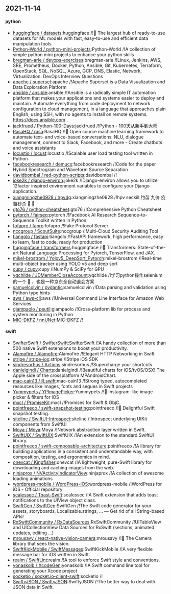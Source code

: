 ## 2021-11-14

#### python
* [huggingface / datasets](https://github.com/huggingface/datasets):huggingface /!🤗 The largest hub of ready-to-use datasets for ML models with fast, easy-to-use and efficient data manipulation tools
* [Python-World / python-mini-projects](https://github.com/Python-World/python-mini-projects):Python-World /!A collection of simple python mini projects to enhance your python skills
* [bregman-arie / devops-exercises](https://github.com/bregman-arie/devops-exercises):bregman-arie /!Linux, Jenkins, AWS, SRE, Prometheus, Docker, Python, Ansible, Git, Kubernetes, Terraform, OpenStack, SQL, NoSQL, Azure, GCP, DNS, Elastic, Network, Virtualization. DevOps Interview Questions
* [apache / superset](https://github.com/apache/superset):apache /!Apache Superset is a Data Visualization and Data Exploration Platform
* [ansible / ansible](https://github.com/ansible/ansible):ansible /!Ansible is a radically simple IT automation platform that makes your applications and systems easier to deploy and maintain. Automate everything from code deployment to network configuration to cloud management, in a language that approaches plain English, using SSH, with no agents to install on remote systems. https://docs.ansible.com .
* [jackfrued / Python-100-Days](https://github.com/jackfrued/Python-100-Days):jackfrued /!Python - 100天从新手到大师
* [RasaHQ / rasa](https://github.com/RasaHQ/rasa):RasaHQ /!💬 Open source machine learning framework to automate text- and voice-based conversations: NLU, dialogue management, connect to Slack, Facebook, and more - Create chatbots and voice assistants
* [locustio / locust](https://github.com/locustio/locust):locustio /!Scalable user load testing tool written in Python
* [facebookresearch / demucs](https://github.com/facebookresearch/demucs):facebookresearch /!Code for the paper Hybrid Spectrogram and Waveform Source Separation
* [davidbombal / red-python-scripts](https://github.com/davidbombal/red-python-scripts):davidbombal /!
* [joke2k / django-environ](https://github.com/joke2k/django-environ):joke2k /!Django-environ allows you to utilize 12factor inspired environment variables to configure your Django application.
* [xiangmingzhe0928 / hpv4g](https://github.com/xiangmingzhe0928/hpv4g):xiangmingzhe0928 /!hpv seckill 约苗 九价 疫苗秒杀 👧 💉
* [gto76 / python-cheatsheet](https://github.com/gto76/python-cheatsheet):gto76 /!Comprehensive Python Cheatsheet
* [pytorch / fairseq](https://github.com/pytorch/fairseq):pytorch /!Facebook AI Research Sequence-to-Sequence Toolkit written in Python.
* [fofapro / fapro](https://github.com/fofapro/fapro):fofapro /!Fake Protocol Server
* [nccgroup / ScoutSuite](https://github.com/nccgroup/ScoutSuite):nccgroup /!Multi-Cloud Security Auditing Tool
* [tiangolo / fastapi](https://github.com/tiangolo/fastapi):tiangolo /!FastAPI framework, high performance, easy to learn, fast to code, ready for production
* [huggingface / transformers](https://github.com/huggingface/transformers):huggingface /!🤗 Transformers: State-of-the-art Natural Language Processing for Pytorch, TensorFlow, and JAX.
* [mikel-brostrom / Yolov5_DeepSort_Pytorch](https://github.com/mikel-brostrom/Yolov5_DeepSort_Pytorch):mikel-brostrom /!Real-time multi-object tracker using YOLO v5 and deep sort
* [cupy / cupy](https://github.com/cupy/cupy):cupy /!NumPy & SciPy for GPU
* [yqchilde / JDMemberCloseAccount](https://github.com/yqchilde/JDMemberCloseAccount):yqchilde /!学习python操作selenium的一个 🌰 ，也是一种京东全自动退会方案
* [samuelcolvin / pydantic](https://github.com/samuelcolvin/pydantic):samuelcolvin /!Data parsing and validation using Python type hints
* [aws / aws-cli](https://github.com/aws/aws-cli):aws /!Universal Command Line Interface for Amazon Web Services
* [giampaolo / psutil](https://github.com/giampaolo/psutil):giampaolo /!Cross-platform lib for process and system monitoring in Python
* [MIC-DKFZ / nnUNet](https://github.com/MIC-DKFZ/nnUNet):MIC-DKFZ /!

#### swift
* [SwifterSwift / SwifterSwift](https://github.com/SwifterSwift/SwifterSwift):SwifterSwift /!A handy collection of more than 500 native Swift extensions to boost your productivity.
* [Alamofire / Alamofire](https://github.com/Alamofire/Alamofire):Alamofire /!Elegant HTTP Networking in Swift
* [stripe / stripe-ios](https://github.com/stripe/stripe-ios):stripe /!Stripe iOS SDK
* [sindresorhus / Actions](https://github.com/sindresorhus/Actions):sindresorhus /!Supercharge your shortcuts
* [danielgindi / Charts](https://github.com/danielgindi/Charts):danielgindi /!Beautiful charts for iOS/tvOS/OSX! The Apple side of the crossplatform MPAndroidChart.
* [mac-cain13 / R.swift](https://github.com/mac-cain13/R.swift):mac-cain13 /!Strong typed, autocompleted resources like images, fonts and segues in Swift projects
* [Yummypets / YPImagePicker](https://github.com/Yummypets/YPImagePicker):Yummypets /!📸 Instagram-like image picker & filters for iOS
* [mxcl / PromiseKit](https://github.com/mxcl/PromiseKit):mxcl /!Promises for Swift & ObjC.
* [pointfreeco / swift-snapshot-testing](https://github.com/pointfreeco/swift-snapshot-testing):pointfreeco /!📸 Delightful Swift snapshot testing.
* [siteline / SwiftUI-Introspect](https://github.com/siteline/SwiftUI-Introspect):siteline /!Introspect underlying UIKit components from SwiftUI
* [Moya / Moya](https://github.com/Moya/Moya):Moya /!Network abstraction layer written in Swift.
* [SwiftUIX / SwiftUIX](https://github.com/SwiftUIX/SwiftUIX):SwiftUIX /!An extension to the standard SwiftUI library.
* [pointfreeco / swift-composable-architecture](https://github.com/pointfreeco/swift-composable-architecture):pointfreeco /!A library for building applications in a consistent and understandable way, with composition, testing, and ergonomics in mind.
* [onevcat / Kingfisher](https://github.com/onevcat/Kingfisher):onevcat /!A lightweight, pure-Swift library for downloading and caching images from the web.
* [ninjaprox / NVActivityIndicatorView](https://github.com/ninjaprox/NVActivityIndicatorView):ninjaprox /!A collection of awesome loading animations
* [wordpress-mobile / WordPress-iOS](https://github.com/wordpress-mobile/WordPress-iOS):wordpress-mobile /!WordPress for iOS - Official repository
* [scalessec / Toast-Swift](https://github.com/scalessec/Toast-Swift):scalessec /!A Swift extension that adds toast notifications to the UIView object class.
* [SwiftGen / SwiftGen](https://github.com/SwiftGen/SwiftGen):SwiftGen /!The Swift code generator for your assets, storyboards, Localizable.strings, … — Get rid of all String-based APIs!
* [RxSwiftCommunity / RxDataSources](https://github.com/RxSwiftCommunity/RxDataSources):RxSwiftCommunity /!UITableView and UICollectionView Data Sources for RxSwift (sections, animated updates, editing ...)
* [mrousavy / react-native-vision-camera](https://github.com/mrousavy/react-native-vision-camera):mrousavy /!📸 The Camera library that sees the vision.
* [SwiftKickMobile / SwiftMessages](https://github.com/SwiftKickMobile/SwiftMessages):SwiftKickMobile /!A very flexible message bar for iOS written in Swift.
* [realm / SwiftLint](https://github.com/realm/SwiftLint):realm /!A tool to enforce Swift style and conventions.
* [yonaskolb / XcodeGen](https://github.com/yonaskolb/XcodeGen):yonaskolb /!A Swift command line tool for generating your Xcode project
* [socketio / socket.io-client-swift](https://github.com/socketio/socket.io-client-swift):socketio /!
* [SwiftyJSON / SwiftyJSON](https://github.com/SwiftyJSON/SwiftyJSON):SwiftyJSON /!The better way to deal with JSON data in Swift.
